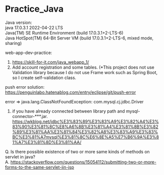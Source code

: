 # Practice_Java

Java version: <br />
java 17.0.3.1 2022-04-22 LTS <br />
Java(TM) SE Runtime Environment (build 17.0.3.1+2-LTS-6) <br />
Java HotSpot(TM) 64-Bit Server VM (build 17.0.3.1+2-LTS-6, mixed mode, sharing) <br />

web-app-dev-practice:
1. https://skill-for-it.com/java_webapp_1/
2. Add account registration and some tables. 
(*This project does not use Validation library because I do not use Frame work such as Spring Boot, so I create self-validation class.

push error solution:
https://penguinlabo.hatenablog.com/entry/eclipse/git/push-error

error => java.lang.ClassNotFoundException: com.mysql.cj.jdbc.Driver 
1. if you have already connected between library path and mysql-connector-***.jar.
https://wkblog.net/jdbc%E3%83%89%E3%83%A9%E3%82%A4%E3%83%90%E3%81%8C%E8%A6%8B%E3%81%A4%E3%81%8B%E3%82%89%E3%81%AA%E3%81%84%E3%82%A8%E3%83%A9%E3%83%BC%E3%81%A7mysql%E3%81%8C%E6%8E%A5%E7%B6%9A%E3%81%A7%E3%81%8D%E3%81%AA/


Q. Is there possible existence of two or more same kinds of methods on servlet in java? <br />
A. https://stackoverflow.com/questions/15054112/submitting-two-or-more-forms-to-the-same-servlet-iin-jsp
